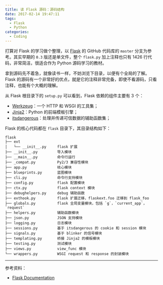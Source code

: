 ```yaml
---
title: 读 Flask 源码：源码结构
date: 2017-02-14 19:47:11
tags:
  - Flask
  - Python
categories:
  - Coding
---
```


打算对 Flask 的学习做个整理，以 [Flask](https://github.com/pallets/flask) 的 GitHub 代码库的 `master` 分支为参考。其实早期的 `0.3` 版还是单文件，整个 `flask.py` 加上注释也只有 1426 行代码，非常简洁，很适合作为 Python 源码学习的教材。

<!-- more -->
拿到源码先不着急，就像读书一样，不妨浏览下目录，以便有个全局的了解。Flask 的源码有一个非常好的优点，就是它的注释非常完备，即使不看源码，只看注释，也能有个大概的理解。

从 Flask 根目录下的 `setup.py` 可以看到，Flask 依赖的组件主要有 3 个：
- [Werkzeug](http://werkzeug.pocoo.org/docs/)：一个 HTTP 和 WSGI 的工具集；
- [Jinja2](http://jinja.pocoo.org/docs/)：Python 的前端模板引擎；
- [itsdangerous](http://pythonhosted.org/itsdangerous/)：处理并传递可信数据的辅助函数集；

Flask 的核心代码都在 `flask` 目录下，其目录结构如下：

```
flask
├── ext
│   └── __init__.py     flask 扩展
├── __init__.py         导入模块
├── __main__.py         命令行运行
├── _compat.py          Py2/3 兼容性模块
├── app.py              核心模块
├── blueprints.py       蓝图模块
├── cli.py              命令行支持模块
├── config.py           flask 配置模块
├── ctx.py              flask context 模块
├── debughelpers.py     debug 辅助函数
├── exthook.py          flask 扩展迁移，flaskext.foo 迁移到 flask_foo
├── globals.py          flask 全局变量模块，包括 `g`，`current_app`，`request`
├── helpers.py          辅助函数模块
├── json.py             JSON 支持模块
├── logging.py          日志模块
├── sessions.py         基于 itsdangerous 的 cookie 和 session 模块
├── signals.py          基于 blinker 的信号模块
├── templating.py       桥接 Jinja2 的模板模块
├── testing.py          测试模块
├── views.py            view_func 模块
└── wrappers.py         WSGI request 和 response 的封装模块
```

**********************************

参考资料：
  - [Flask Documentation](http://flask.pocoo.org/docs/0.12/)